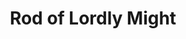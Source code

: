 ---
title: "Rod of Lordly Might"

item:
  aura: "Strong enchantment, evocation, necromancy, and transmutation"
  casterLevel: "19th"
  prerequisites:
    feats: ["{% feat_link craft-rod %}", "{% feat_link craft-magic-arms-and-armor %}"]
    spells: ["{% spell_link inflict-light-wounds %}", "{% spell_link bulls-strength %}", "{% spell_link flame-blade %}", "{% spell_link hold-person %}", "{% spell_link fear %}"]
    special: []
  marketPrice: 70000
  description: |
    This rod has functions that are spell-like, and it can also be used as a magic weapon of various sorts. It also has several more mundane uses. The _rod of lordly might_ is metal, thicker than other rods, with a flanged ball at one end and six studlike buttons along its length. (Pushing any of the rod's buttons is equivalent to drawing a weapon.) It weighs 10 pounds.

    The following spell-like functions of the rod can each be used once per day.

     * {% spell_link hold-person %} upon touch, if the wielder so commands (Will DC 14 negates). The wielder must choose to use this power and then succeed on a melee touch attack to activate the power. If the attack fails, the effect is lost.
     * {% spell_link fear %} upon all enemies viewing it, if the wielder so desires (10-foot maximum range, Will DC 16 partial). Invoking this power is a standard action.
     * Deal {% die_roll 2 4 0 %} hit points of damage to an opponent on a successful touch attack (Will DC 17 half ) and cure the wielder of a like amount of damage. The wielder must choose to use this power before attacking, as with {% spell_link hold-person %}.

    The following weapon functions of the rod have no limit on the number of times they can be employed.

     * In its normal form, the rod can be used as a _+2 light mace_.
     * When button 1 is pushed, the rod becomes a _+1 flaming longsword_. A blade springs from the ball, with the ball itself becoming the sword's hilt. The weapon lengthens to an overall length of 4 feet.
     * When button 2 is pushed, the rod becomes a _+4 battleaxe_. A wide blade springs forth at the ball, and the whole lengthens to 4 feet.
     * When button 3 is pushed, the rod becomes a _+3 shortspear_ or _+3 longspear_. The spear blade springs forth, and the handle can be lengthened up to 12 feet (wielder's choice), for an overall length of from 6 feet to 15 feet. At its 15-foot length, the rod is suitable for use as a lance.

    The following other functions of the rod also have no limit on the number of times they can be employed.

     * Climbing pole/ladder. When button 4 is pushed, a spike that can anchor in granite is extruded from the ball, while the other end sprouts three sharp hooks. The rod lengthens to anywhere between 5 and 50 feet in a single round, stopping when button 4 is pushed again. Horizontal bars three inches long fold out from the sides, 1 foot apart, in staggered progression. The rod is firmly held by the spike and hooks and can bear up to 4,000 pounds. The wielder can retract the pole by pushing button 5.
     * The ladder function can be used to force open doors. The wielder plants the rod's base 30 feet or less from the portal to be forced and in line with it, then pushes button 4. The force exerted has a Strength modifier of +12.
     * When button 6 is pushed, the rod indicates magnetic north and gives the wielder a knowledge of his approximate depth beneath the surface or height above it.
---